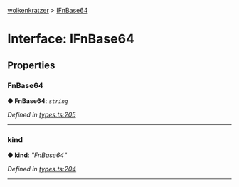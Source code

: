 [wolkenkratzer](../README.md) > [IFnBase64](../interfaces/ifnbase64.md)



# Interface: IFnBase64


## Properties
<a id="fnbase64"></a>

###  FnBase64

**●  FnBase64**:  *`string`* 

*Defined in [types.ts:205](https://github.com/arminhammer/wolkenkratzer/blob/aef6abd/src/types.ts#L205)*





___

<a id="kind"></a>

###  kind

**●  kind**:  *"FnBase64"* 

*Defined in [types.ts:204](https://github.com/arminhammer/wolkenkratzer/blob/aef6abd/src/types.ts#L204)*





___


